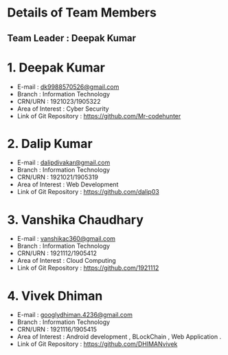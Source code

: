 
 # Details of Team Members 
 
 ## Team Leader : Deepak Kumar
 
 
# 1.  Deepak Kumar
- E-mail : dk9988570526@gmail.com
- Branch : Information Technology
- CRN/URN : 1921023/1905322
- Area of Interest : Cyber Security 
- Link of Git Repository : https://github.com/Mr-codehunter

# 2. Dalip Kumar
- E-mail : dalipdivakar@gmail.com
- Branch : Information Technology
- CRN/URN : 1921021/1905319
- Area of Interest : Web Development
- Link of Git Repository : https://github.com/dalip03

# 3. Vanshika Chaudhary
- E-mail : vanshikac360@gmail.com
- Branch : Information Technology
- CRN/URN : 1921112/1905412
- Area of Interest : Cloud Computing
- Link of Git Repository : https://github.com/1921112

# 4. Vivek Dhiman 
- E-mail : googlydhiman.4236@gmail.com
- Branch : Information Technology
- CRN/URN : 1921116/1905415
- Area of Interest : Android development , BLockChain , Web Application .
- Link of Git Repository : https://github.com/DHIMANvivek
